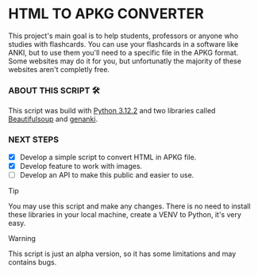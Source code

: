 # HTML TO APKG CONVERTER

This project's main goal is to help students, professors or anyone who studies with flashcards. You can use your flashcards in a software like ANKI, but to use them you'll need to a specific file in the APKG format. Some websites may do it for you, but unfortunatly the majority of these websites aren't completly free.

### ABOUT THIS SCRIPT 🛠️

This script was build with [Python 3.12.2](https://docs.python.org/3/) and two libraries called [Beautifulsoup](https://beautiful-soup-4.readthedocs.io/en/latest/) and [genanki](https://pypi.org/project/genanki/).

### NEXT STEPS
- [x] Develop a simple script to convert HTML in APKG file.
- [x] Develop feature to work with images.
- [ ] Develop an API to make this public and easier to use.

> [!TIP]
You may use this script and make any changes. There is no need to install these libraries in your local machine, create a VENV to Python, it's very easy.  

> [!WARNING]
This script is just an alpha version, so it has some limitations and may contains bugs.